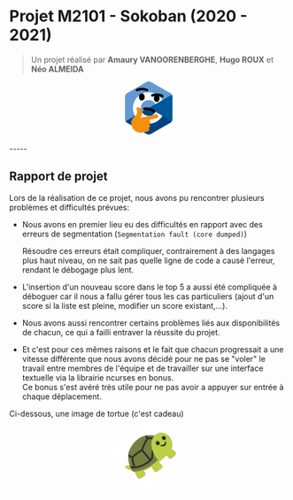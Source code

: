 # Projet M2101 - Sokoban (2020 - 2021)
> Un projet réalisé par **Amaury VANOORENBERGHE**, **Hugo ROUX** et **Néo ALMEIDA**
<p align="center"><img src="./img/thonkmentation_fault.png" height="96 px"></img></p>
-----

## Rapport de projet

Lors de la réalisation de ce projet, nous avons pu rencontrer plusieurs problèmes et difficultés prévues:

- Nous avons en premier lieu eu des difficultés en rapport avec des erreurs de segmentation (`Segmentation fault (core dumped)`)  

	Résoudre ces erreurs était compliquer, contrairement à des langages plus haut niveau, on ne sait pas quelle ligne de code a causé l'erreur, rendant le débogage plus lent.

- L'insertion d'un nouveau score dans le top 5 a aussi été compliquée à déboguer car il nous a fallu gérer tous les cas particuliers (ajout d'un score si la liste est pleine, modifier un score existant,...).

- Nous avons aussi rencontrer certains problèmes liés aux disponibilités de chacun, ce qui a failli entraver la réussite du projet.

- Et c'est pour ces mêmes raisons et le fait que chacun progressait a une vitesse différente que nous avons décidé pour ne pas se "voler" le travail entre membres de l'équipe et de travailler sur une interface textuelle via la librairie ncurses en bonus.  
Ce bonus s'est avéré très utile pour ne pas avoir a appuyer sur entrée à chaque déplacement.

Ci-dessous, une image de tortue (c'est cadeau)
<p align="center"><img class="spin" src="./img/turtle_dance.gif" height="100 px"></img></p>

<style>
.spin {
	-webkit-animation:spin 2s linear infinite;
    -moz-animation:spin 2s linear infinite;
    -animation:spin 2s linear infinite;
}

@-moz-keyframes spin {
	100% {
		-moz-transform: rotate(360deg); 
	}
}
@-webkit-keyframes spin {
	100% {
		-webkit-transform: rotate(360deg);
	}
}
@keyframes spin {
	100% {
		-webkit-transform: rotate(360deg); transform:rotate(360deg);
	}
}
</style>